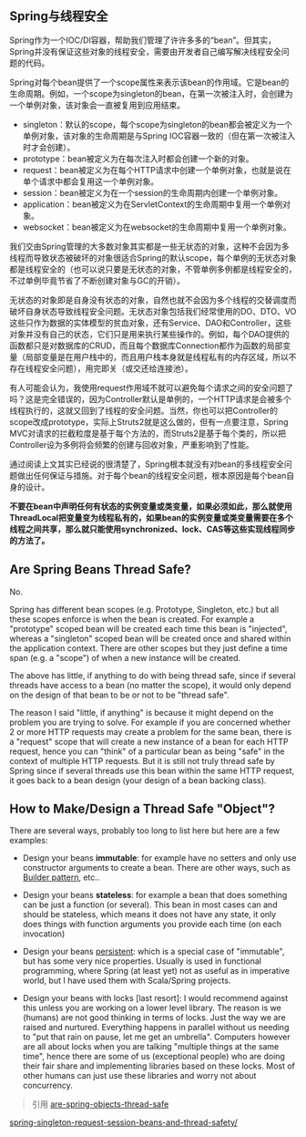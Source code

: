 ## Spring与线程安全

Spring作为一个IOC/DI容器，帮助我们管理了许许多多的“bean”。但其实，Spring并没有保证这些对象的线程安全，需要由开发者自己编写解决线程安全问题的代码。

Spring对每个bean提供了一个scope属性来表示该bean的作用域。它是bean的生命周期。例如，一个scope为singleton的bean，在第一次被注入时，会创建为一个单例对象，该对象会一直被复用到应用结束。

- singleton：默认的scope，每个scope为singleton的bean都会被定义为一个单例对象，该对象的生命周期是与Spring IOC容器一致的（但在第一次被注入时才会创建）。
- prototype：bean被定义为在每次注入时都会创建一个新的对象。
- request：bean被定义为在每个HTTP请求中创建一个单例对象，也就是说在单个请求中都会复用这一个单例对象。
- session：bean被定义为在一个session的生命周期内创建一个单例对象。
- application：bean被定义为在ServletContext的生命周期中复用一个单例对象。
- websocket：bean被定义为在websocket的生命周期中复用一个单例对象。

我们交由Spring管理的大多数对象其实都是一些无状态的对象，这种不会因为多线程而导致状态被破坏的对象很适合Spring的默认scope，每个单例的无状态对象都是线程安全的（也可以说只要是无状态的对象，不管单例多例都是线程安全的，不过单例毕竟节省了不断创建对象与GC的开销）。

无状态的对象即是自身没有状态的对象，自然也就不会因为多个线程的交替调度而破坏自身状态导致线程安全问题。无状态对象包括我们经常使用的DO、DTO、VO这些只作为数据的实体模型的贫血对象，还有Service、DAO和Controller，这些对象并没有自己的状态，它们只是用来执行某些操作的。例如，每个DAO提供的函数都只是对数据库的CRUD，而且每个数据库Connection都作为函数的局部变量（局部变量是在用户栈中的，而且用户栈本身就是线程私有的内存区域，所以不存在线程安全问题），用完即关（或交还给连接池）。

有人可能会认为，我使用request作用域不就可以避免每个请求之间的安全问题了吗？这是完全错误的，因为Controller默认是单例的，一个HTTP请求是会被多个线程执行的，这就又回到了线程的安全问题。当然，你也可以把Controller的scope改成prototype，实际上Struts2就是这么做的，但有一点要注意，Spring MVC对请求的拦截粒度是基于每个方法的，而Struts2是基于每个类的，所以把Controller设为多例将会频繁的创建与回收对象，严重影响到了性能。

通过阅读上文其实已经说的很清楚了，Spring根本就没有对bean的多线程安全问题做出任何保证与措施。对于每个bean的线程安全问题，根本原因是每个bean自身的设计。

**不要在bean中声明任何有状态的实例变量或类变量，如果必须如此，那么就使用ThreadLocal把变量变为线程私有的，如果bean的实例变量或类变量需要在多个线程之间共享，那么就只能使用synchronized、lock、CAS等这些实现线程同步的方法了。**


## Are Spring Beans Thread Safe?
 No.

Spring has different bean scopes (e.g. Prototype, Singleton, etc.) but all these scopes enforce is when the bean is created. For example a "prototype" scoped bean will be created each time this bean is "injected", whereas a "singleton" scoped bean will be created once and shared within the application context. There are other scopes but they just define a time span (e.g. a "scope") of when a new instance will be created.

The above has little, if anything to do with being thread safe, since if several threads have access to a bean (no matter the scope), it would only depend on the design of that bean to be or not to be "thread safe".

The reason I said "little, if anything" is because it might depend on the problem you are trying to solve. For example if you are concerned whether 2 or more HTTP requests may create a problem for the same bean, there is a "request" scope that will create a new instance of a bean for each HTTP request, hence you can "think" of a particular bean as being "safe" in the context of multiple HTTP requests. But it is still not truly thread safe by Spring since if several threads use this bean within the same HTTP request, it goes back to a bean design (your design of a bean backing class).

## How to Make/Design a Thread Safe "Object"?
There are several ways, probably too long to list here but here are a few examples:

- Design your beans **immutable**: for example have no setters and only use constructor arguments to create a bean. There are other ways, such as [Builder pattern](https://en.wikipedia.org/wiki/Builder_pattern), etc..

- Design your beans **stateless**: for example a bean that does something can be just a function (or several). This bean in most cases can and should be stateless, which means it does not have any state, it only does things with function arguments you provide each time (on each invocation)

- Design your beans [persistent](https://en.wikipedia.org/wiki/Persistent_data_structure): which is a special case of "immutable", but has some very nice properties. Usually is used in functional programming, where Spring (at least yet) not as useful as in imperative world, but I have used them with Scala/Spring projects.

- Design your beans with locks [last resort]: I would recommend against this unless you are working on a lower level library. The reason is we (humans) are not good thinking in terms of locks. Just the way we are raised and nurtured. Everything happens in parallel without us needing to "put that rain on pause, let me get an umbrella". Computers however are all about locks when you are talking "multiple things at the same time", hence there are some of us (exceptional people) who are doing their fair share and implementing libraries based on these locks. Most of other humans can just use these libraries and worry not about concurrency.


>引用
[are-spring-objects-thread-safe](https://stackoverflow.com/questions/15745140/are-spring-objects-thread-safe)

[spring-singleton-request-session-beans-and-thread-safety/](https://tarunsapra.wordpress.com/2011/08/21/spring-singleton-request-session-beans-and-thread-safety/)